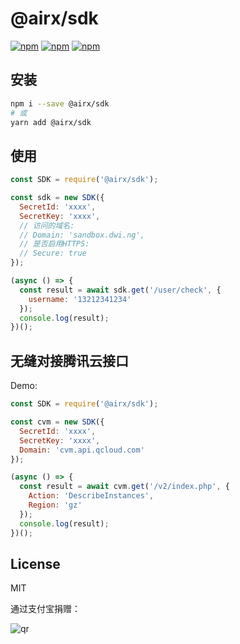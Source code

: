 # @airx/sdk

[![npm](https://img.shields.io/npm/v/@airx/sdk.svg?style=plastic)](https://npmjs.org/package/@airx/sdk) [![npm](https://img.shields.io/npm/dm/@airx/sdk.svg?style=plastic)](https://npmjs.org/package/@airx/sdk)
[![npm](https://img.shields.io/npm/dt/@airx/sdk.svg?style=plastic)](https://npmjs.org/package/@airx/sdk)

## 安装

```bash
npm i --save @airx/sdk
# 或
yarn add @airx/sdk
```

## 使用

```js
const SDK = require('@airx/sdk');

const sdk = new SDK({
  SecretId: 'xxxx',
  SecretKey: 'xxxx',
  // 访问的域名:
  // Domain: 'sandbox.dwi.ng',
  // 是否启用HTTPS:
  // Secure: true 
});

(async () => {
  const result = await sdk.get('/user/check', {
    username: '13212341234'
  });
  console.log(result);
})();
```

## 无缝对接腾讯云接口

Demo:

```js
const SDK = require('@airx/sdk');

const cvm = new SDK({
  SecretId: 'xxxx',
  SecretKey: 'xxxx',
  Domain: 'cvm.api.qcloud.com'
});

(async () => {
  const result = await cvm.get('/v2/index.php', {
    Action: 'DescribeInstances',
    Region: 'gz'
  });
  console.log(result);
})();
```


## License

MIT

通过支付宝捐赠：

![qr](https://cloud.githubusercontent.com/assets/1890238/15489630/fccbb9cc-2193-11e6-9fed-b93c59d6ef37.png)
